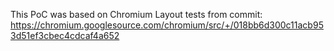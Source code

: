 This PoC was based on Chromium Layout tests from commit: https://chromium.googlesource.com/chromium/src/+/018bb6d300c11acb953d51ef3cbec4cdcaf4a652
